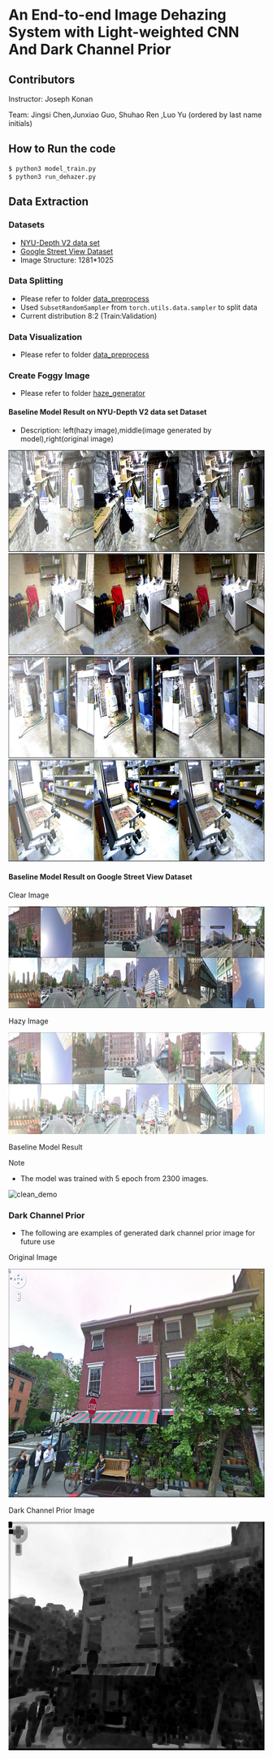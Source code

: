# An End-to-end Image Dehazing System with Light-weighted CNN And Dark Channel Prior

## Contributors

Instructor: Joseph Konan

Team: Jingsi Chen,Junxiao Guo, Shuhao Ren ,Luo Yu (ordered by last name initials)

## How to Run the code

```
$ python3 model_train.py
$ python3 run_dehazer.py
```

## Data Extraction

### Datasets
- [NYU-Depth V2 data set](https://cs.nyu.edu/~silberman/datasets/nyu_depth_v2.html)
- [Google Street View Dataset](https://www.crcv.ucf.edu/projects/GMCP_Geolocalization/#Dataset)
- Image Structure: 1281*1025

### Data Splitting

- Please refer to folder [data_preprocess](preprocessing)
- Used `SubsetRandomSampler` from `torch.utils.data.sampler` to split data
- Current distribution 8:2 (Train:Validation)

### Data Visualization

- Please refer to folder [data_preprocess](preprocessing)


### Create Foggy Image
- Please refer to folder [haze_generator](haze_generator)
 

#### Baseline Model Result on NYU-Depth V2 data set Dataset

- Description: left(hazy image),middle(image generated by model),right(original image)
<img src="imgs/1.jpg " alt="clear_demo" width="1000" height="200"/>
<img src="imgs/2.jpg " alt="clear_demo" width="1000" height="200"/>
<img src="imgs/3.jpg " alt="clear_demo" width="1000" height="200"/>
<img src="imgs/4.jpg " alt="clear_demo" width="1000" height="200"/>


#### Baseline Model Result on Google Street View Dataset

Clear Image

<img src="imgs/5_epoches_clear.jpg " alt="clear_demo" width="1000" height="200"/>

Hazy Image

<img src="imgs/5_epoches_hazy.jpg " alt="hazy_demo" width="1000" height="200"/>

Baseline Model Result

Note
  - The model was trained with 5 epoch from 2300 images.
  
<img src="imgs/5_epoches_clean.jpg " alt="clean_demo" width="1000" height="200"/>


### Dark Channel Prior

- The following are examples of generated dark channel prior image for future use
  
Original Image

<img src="imgs/dark/010017_1.jpg " alt="clean_demo" width="600" height="450"/>

Dark Channel Prior Image

<img src="imgs/dark/dark_010017_1.jpg " alt="clean_demo" width="600" height="450"/>
